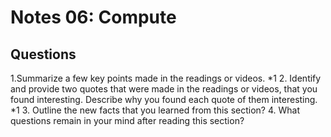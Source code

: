 # Notes 06: Compute 
## Questions
1.Summarize a few key points made in the readings or videos.
*1
2. Identify and provide two quotes that were made in the readings or videos, that you found interesting. Describe why you found each quote of them interesting.
*1
3. Outline the new facts that you learned from this section?
4. What questions remain in your mind after reading this section?
